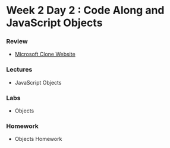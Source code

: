 
# Week 2 Day 2 : Code Along and JavaScript Objects 

### Review ###
* [Microsoft Clone Website](https://www.youtube.com/watch?v=uKgn-To1C4Q)

### Lectures ### 

* JavaScript Objects 

### Labs

* Objects

### Homework 

* Objects Homework
